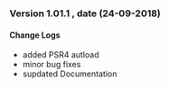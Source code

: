 ### Version 1.01.1 , date (24-09-2018)

#### Change Logs
* added PSR4 autload 
* minor bug fixes
* supdated Documentation